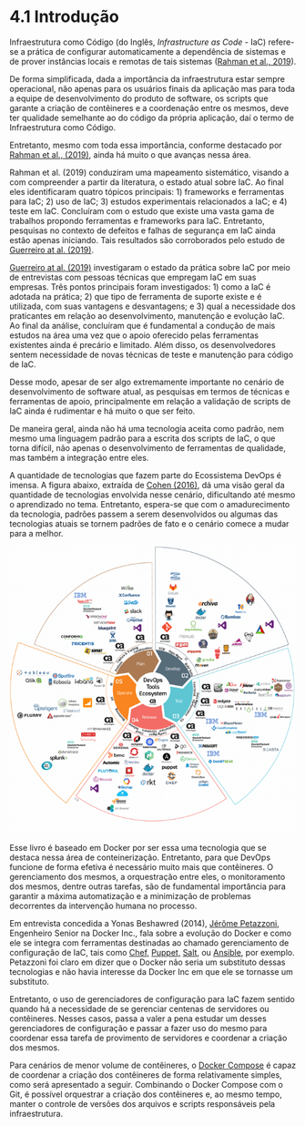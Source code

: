# 4.1 Introdução

Infraestrutura como Código \(do Inglês, _Infrastructure as Code_ - IaC\) refere-se a prática de configurar automaticamente a dependência de sistemas e de prover instâncias locais e remotas de tais sistemas \([Rahman et al., 2019](https://doi.org/10.1016/j.infsof.2018.12.004)\).

De forma simplificada, dada a importância da infraestrutura estar sempre operacional, não apenas para os usuários finais da aplicação mas para toda a equipe de desenvolvimento do produto de software, os scripts que garante a criação de contêineres e a coordenação entre os mesmos, deve ter qualidade semelhante ao do código da própria aplicação, daí o termo de Infraestrutura como Código. 

Entretanto, mesmo com toda essa importância, conforme destacado por [Rahman et al., \(2019\)](https://doi.org/10.1016/j.infsof.2018.12.004), ainda há muito o que avanças nessa área.

Rahman et al. \(2019\) conduziram uma mapeamento sistemático, visando a com compreender a partir da literatura, o estado atual sobre IaC. Ao final eles identificaram quatro tópicos principais: 1\) frameworks e ferramentas para IaC; 2\) uso de IaC; 3\) estudos experimentais relacionados a IaC; e 4\) teste em IaC. Concluíram com o estudo que existe uma vasta gama de trabalhos propondo ferramentas e frameworks para IaC. Entretanto, pesquisas no contexto de defeitos e falhas de segurança em IaC ainda estão apenas iniciando. Tais resultados são corroborados pelo estudo de [Guerreiro at al. \(2019\)](https://doi.org/10.1109/ICSME.2019.00092).  

[Guerreiro at al. \(2019\)](https://doi.org/10.1109/ICSME.2019.00092) investigaram o estado da prática sobre IaC por meio de entrevistas com pessoas técnicas que empregam IaC em suas empresas. Três pontos principais foram investigados: 1\) como a IaC é adotada na prática; 2\) que tipo de ferramenta de suporte existe e é utilizada, com suas vantagens e desvantagens; e 3\) qual a necessidade dos praticantes em relação ao desenvolvimento, manutenção e evolução IaC. Ao final da análise, concluíram que é fundamental a condução de mais estudos na área uma vez que o apoio oferecido pelas ferramentas existentes ainda é precário e limitado. Além disso, os desenvolvedores sentem necessidade de novas técnicas de teste e manutenção para código de IaC.

Desse modo, apesar de ser algo extremamente importante no cenário de desenvolvimento de software atual, as pesquisas em termos de técnicas e ferramentas de apoio, principalmente em relação a validação de scripts de IaC ainda é rudimentar e há muito o que ser feito.

De maneira geral, ainda não há uma tecnologia aceita como padrão, nem mesmo uma linguagem padrão para a escrita dos scripts de IaC, o que torna difícil, não apenas o desenvolvimento de ferramentas de qualidade, mas também a integração entre eles.

A quantidade de tecnologias que fazem parte do Ecossistema  DevOps é imensa. A figura abaixo, extraída de [Cohen \(2016\)](https://dzone.com/articles/the-ultimate-devops-tools-ecosystem-tutorial-part), dá uma visão geral da quantidade de tecnologias envolvida nesse cenário, dificultando até mesmo o aprendizado no tema. Entretanto, espera-se que com o amadurecimento da tecnologia, padrões passem a serem desenvolvidos ou algumas das tecnologias atuais se tornem padrões de fato e o cenário comece a mudar para a melhor.

![Ecossistema DevOps \(Fonte: Cohen, \(2016\)\)](../.gitbook/assets/ecossistema-devops.png)

Esse livro é baseado em Docker por ser essa uma tecnologia que se destaca nessa área de conteinerização. Entretanto, para que DevOps funcione de forma efetiva é necessário muito mais que contêineres. O gerenciamento dos mesmos, a orquestração entre eles, o monitoramento dos mesmos, dentre outras tarefas, são de fundamental importância para garantir a máxima automatização e a minimização de problemas decorrentes da intervenção humana no processo.

Em entrevista concedida a Yonas Beshawred \(2014\), [Jérôme Petazzoni](https://twitter.com/jpetazzo), Engenheiro Senior na Docker Inc., fala sobre a evolução do Docker e como ele se integra com ferramentas destinadas ao chamado gerenciamento de configuração de IaC, tais como [Chef,](https://www.chef.io/products/chef-infra/) [Puppet,](http://puppetlabs.com/) [Salt](http://www.saltstack.com/community/), ou [Ansible](http://www.ansible.com/home), por exemplo. Petazzoni foi claro em dizer que o Docker não seria um substituto dessas tecnologias e não havia interesse da Docker Inc em que ele se tornasse um substituto. 

Entretanto, o uso de gerenciadores de configuração para IaC fazem sentido quando há a necessidade de se gerenciar centenas de servidores ou contêineres. Nesses casos, passa a valer a pena estudar um desses gerenciadores de configuração e passar a fazer uso do mesmo para coordenar essa tarefa de provimento de servidores e coordenar a criação dos mesmos.

Para cenários de menor volume de contêineres, o [Docker Compose](https://docs.docker.com/compose/) é capaz de coordenar a criação dos contêineres de forma relativamente simples, como será apresentado a seguir. Combinando o Docker Compose com o Git, é possível orquestrar a criação dos contêineres e, ao mesmo tempo, manter o controle de versões dos arquivos e scripts responsáveis pela infraestrutura.

